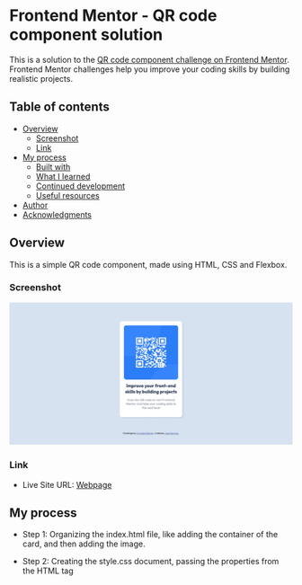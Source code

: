 # Frontend Mentor - QR code component solution

This is a solution to the [QR code component challenge on Frontend Mentor](https://www.frontendmentor.io/challenges/qr-code-component-iux_sIO_H). Frontend Mentor challenges help you improve your coding skills by building realistic projects. 

## Table of contents

- [Overview](#overview)
  - [Screenshot](#screenshot)
  - [Link](#link)
- [My process](#my-process)
  - [Built with](#built-with)
  - [What I learned](#what-i-learned)
  - [Continued development](#continued-development)
  - [Useful resources](#useful-resources)
- [Author](#author)
- [Acknowledgments](#acknowledgments)


## Overview

This is a simple QR code component, made using HTML, CSS and Flexbox.

### Screenshot

![screenshot](./design/solution_screenshot.jpeg?raw=true)


### Link

- Live Site URL: [Webpage](https://jhsanchezm.github.io/Frontend-Mentor-Challenge/qr-code-component-main/index.html)

## My process

- Step 1: Organizing the index.html file, like adding the container of the card, and then adding the image.

- Step 2: Creating the style.css document, passing the properties from the HTML tag <style> to our style.css

- Step 3: adding the general things to our style.css, like the typogrphy and the colors to every tag

- Step 4: Then added Flexbox to put out layout in order.

At the moment the hardest part of the process for me is not the coding, but instead working with Github, making the deployment and doing this documentation. I've spent more time with this than coding.



### Built with

- Semantic HTML5 markup
- CSS custom properties
- Flexbox



### What I learned

At the moment I have not many struggles at coding this and I enjoyed. The thing that I liked most were the alternative solutions to the tutorial that I did on my CSS

```css
body {
	heigh: 90vh;
}

.container {
	margin: auto 1em;
}
```


### Continued development

I will put in practice what I've learned in Udemy courses and I see the Challenges in Frontend Mentor are very good way to put in practice and remmember what I've seen before.

And to give myself the good practice of documentate every step in this journey.

### Useful resources

- [tsbsankara - YouTube Channel](https://www.youtube.com/watch?v=JFyMWwOxHYM) - This helped me and took some ideas of him.
- [Mr Coder - YouTube Channel](https://www.youtube.com/watch?v=5BBYPntB-GY&t=548s) - This is another way to do the same challenge.
- [Fazt - YouTube Channel](https://www.youtube.com/watch?v=QaxgF4v4hms) - This helped me how to do the deployment to Github pages [Spanish].
- [mesutcifci - Github](https://github.com/mesutcifci/Frontend-Mentor-Challenges) - This helped me how to make the documentation and orginize the repository.


## Author

- Frontend Mentor - [@jhsanchezm](https://www.frontendmentor.io/profile/jhsanchezm)


## Acknowledgments

I received a lot of help from the content of tsbsankara, Mr Coder, Fazt and mesutcifci.
I read some other blogs to complete the challenge and the documentation that I don't remmember, thanks to all of them too.
